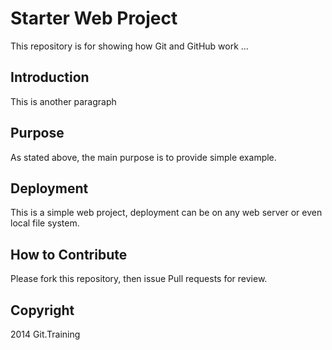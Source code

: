 # Starter Web Project

This repository is for showing how Git and GitHub work ...

## Introduction

This is another paragraph

## Purpose

As stated above, the main purpose is to provide simple example.

## Deployment

This is a simple web project, deployment can be on any web server or even local file system.

## How to Contribute

Please fork this repository, then issue Pull requests for review.

## Copyright

2014 Git.Training
